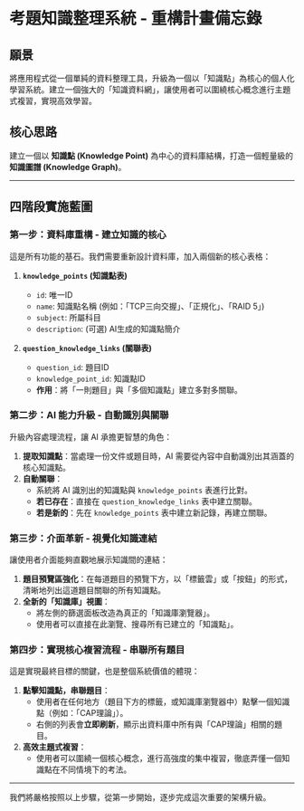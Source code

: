 # 考題知識整理系統 - 重構計畫備忘錄

## 願景

將應用程式從一個單純的資料整理工具，升級為一個以「知識點」為核心的個人化學習系統。建立一個強大的「知識資料網」，讓使用者可以圍繞核心概念進行主題式複習，實現高效學習。

## 核心思路

建立一個以 **知識點 (Knowledge Point)** 為中心的資料庫結構，打造一個輕量級的 **知識圖譜 (Knowledge Graph)**。

---

## 四階段實施藍圖

### 第一步：資料庫重構 - 建立知識的核心

這是所有功能的基石。我們需要重新設計資料庫，加入兩個新的核心表格：

1.  **`knowledge_points` (知識點表)**
    *   `id`: 唯一ID
    *   `name`: 知識點名稱 (例如：「TCP三向交握」、「正規化」、「RAID 5」)
    *   `subject`: 所屬科目
    *   `description`: (可選) AI生成的知識點簡介

2.  **`question_knowledge_links` (關聯表)**
    *   `question_id`: 題目ID
    *   `knowledge_point_id`: 知識點ID
    *   **作用**：將「一則題目」與「多個知識點」建立多對多關聯。

### 第二步：AI 能力升級 - 自動識別與關聯

升級內容處理流程，讓 AI 承擔更智慧的角色：

1.  **提取知識點**：當處理一份文件或題目時，AI 需要從內容中自動識別出其涵蓋的核心知識點。
2.  **自動關聯**：
    *   系統將 AI 識別出的知識點與 `knowledge_points` 表進行比對。
    *   **若已存在**：直接在 `question_knowledge_links` 表中建立關聯。
    *   **若是新的**：先在 `knowledge_points` 表中建立新記錄，再建立關聯。

### 第三步：介面革新 - 視覺化知識連結

讓使用者介面能夠直觀地展示知識間的連結：

1.  **題目預覽區強化**：在每道題目的預覽下方，以「標籤雲」或「按鈕」的形式，清晰地列出這道題目關聯的所有知識點。
2.  **全新的「知識庫」視圖**：
    *   將左側的篩選面板改造為真正的「知識庫瀏覽器」。
    *   使用者可以直接在此瀏覽、搜尋所有已建立的「知識點」。

### 第四步：實現核心複習流程 - 串聯所有題目

這是實現最終目標的關鍵，也是整個系統價值的體現：

1.  **點擊知識點，串聯題目**：
    *   使用者在任何地方（題目下方的標籤，或知識庫瀏覽器中）點擊一個知識點（例如：「CAP理論」）。
    *   右側的列表會**立即刷新**，顯示出資料庫中所有與「CAP理論」相關的題目。
2.  **高效主題式複習**：
    *   使用者可以圍繞一個核心概念，進行高強度的集中複習，徹底弄懂一個知識點在不同情境下的考法。

---

我們將嚴格按照以上步驟，從第一步開始，逐步完成這次重要的架構升級。
